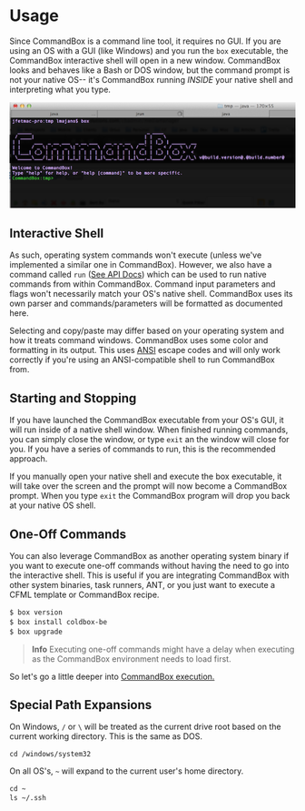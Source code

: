 # Usage

Since CommandBox is a command line tool, it requires no GUI. If you are using an OS with a GUI \(like Windows\) and you run the `box` executable, the CommandBox interactive shell will open in a new window. CommandBox looks and behaves like a Bash or DOS window, but the command prompt is not your native OS-- it's CommandBox running _INSIDE_ your native shell and interpreting what you type.

![commandbox](../.gitbook/assets/welcome%20%281%29.png)

## Interactive Shell

As such, operating system commands won't execute \(unless we've implemented a similar one in CommandBox\). However, we also have a command called `run` \([See API Docs](http://apidocs.ortussolutions.com/commandbox/current/index.html?commandbox/system/commands/run.html)\) which can be used to run native commands from within CommandBox. Command input parameters and flags won't necessarily match your OS's native shell. CommandBox uses its own parser and commands/parameters will be formatted as documented here.

Selecting and copy/paste may differ based on your operating system and how it treats command windows. CommandBox uses some color and formatting in its output. This uses [ANSI](http://en.wikipedia.org/wiki/ANSI_escape_code) escape codes and will only work correctly if you're using an ANSI-compatible shell to run CommandBox from.

## Starting and Stopping

If you have launched the CommandBox executable from your OS's GUI, it will run inside of a native shell window. When finished running commands, you can simply close the window, or type `exit` an the window will close for you. If you have a series of commands to run, this is the recommended approach.

If you manually open your native shell and execute the box executable, it will take over the screen and the prompt will now become a CommandBox prompt. When you type `exit` the CommandBox program will drop you back at your native OS shell.

## One-Off Commands

You can also leverage CommandBox as another operating system binary if you want to execute one-off commands without having the need to go into the interactive shell. This is useful if you are integrating CommandBox with other system binaries, task runners, ANT, or you just want to execute a CFML template or CommandBox recipe.

```bash
$ box version
$ box install coldbox-be
$ box upgrade
```

> **Info** Executing one-off commands might have a delay when executing as the CommandBox environment needs to load first.

So let's go a little deeper into [CommandBox execution.](execution/)

## Special Path Expansions

On Windows, `/` or `\` will be treated as the current drive root based on the current working directory. This is the same as DOS.

```text
cd /windows/system32
```

On all OS's, `~` will expand to the current user's home directory.

```text
cd ~
ls ~/.ssh
```

